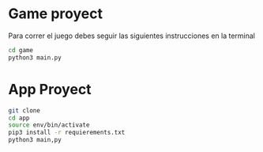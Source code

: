 # Game proyect

Para correr el juego debes seguir las siguientes instrucciones en la terminal

```sh
cd game
python3 main.py
``` 

# App Proyect

```sh
git clone
cd app
source env/bin/activate
pip3 install -r requierements.txt
python3 main,py
```